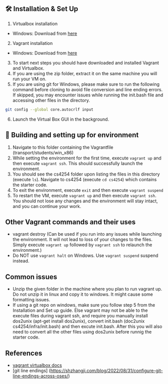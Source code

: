 ## 🛠 Installation & Set Up

1. Virtualbox installation
  - Windows: Download from [here](https://www.virtualbox.org/wiki/Downloads)

2. Vagrant installation
  - Windows: Download from [here](https://www.vagrantup.com/downloads)

3. To start next steps you should have downloaded and installed Vagrant and Virtualbox.
4. If you are using the zip folder, extract it on the same machine you will run your VM on.
5. If you are using git for Windows, please make sure to run the following command before cloning to avoid file conversion and line ending errors. If skipped, you may encounter issues while running the init.bash file and accessing other files in the directory. 
 ```sh
 git config --global core.autocrlf input
  ```
6. Launch the Virtual Box GUI in the background.

## 🚀 Building and setting up for environment
1. Navigate to this folder containing the Vagrantfile (transport/students/win_x86)
2. While setting the environment for the first time, execute  `vagrant up` and then execute `vagrant ssh`. This should successfully launch the environment.
3. You should see the cs4254 folder upon listing the files in this directory (execute  `ls`). Navigate to cs4254 (execute  `cd cs4254`) which contains the starter code.
4. To exit the environment, execute `exit` and then execute  `vagrant suspend`
5. To restart the VM, execute `vagrant up` and then execute `vagrant ssh`. You should not lose any changes and the environment will stay intact, and you can continue your work.
   
## Other Vagrant commands and their uses
- vagrant destroy (Can be used if you run into any issues while launching the environment. It will not lead to loss of your changes to the files. Simply execute  `vagrant up` followed by  `vagrant ssh` to relaunch the environment.)
- Do NOT use `vagrant halt` on Windows. Use `vagrant suspend` suspend instead.

## Common issues
- Unzip the given folder in the machine where you plan to run vagrant up. Do not unzip it in linux and copy it to windows. It might cause some formatting issues.
- If using a git repo on windows, make sure you follow step 5 from the Installation and Set up guide. Else vagrant may not be able to the execute files during vagrant ssh, and require you manually install dos2unix (apt-get install dos2unix), convert init.bash (doc2unix cs4254/infra/init.bash) and then excute init.bash. After this you will also need to convert all the other files using dos2unix before runnig the starter code.

## References
- [vagrant virtualbox docs](https://www.vagrantup.com/docs/providers/virtualbox)
- [git line endings] (https://shzhangji.com/blog/2022/08/31/configure-git-line-endings-across-oses/)
